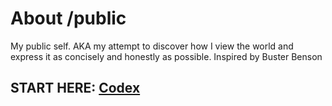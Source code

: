 # About /public

My public self. AKA my attempt to discover how I view the world and express it as concisely and honestly as possible. Inspired by Buster Benson

## START HERE: [Codex](Codex.md)
